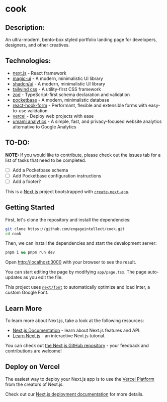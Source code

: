 # cook

## Description:

An ultra-modern, bento-box styled portfolio landing page for developers, designers, and other creatives.

## Technologies:

- [next.js](https://nextjs.org/) - React framework
- [magic-ui](https://magicui.design) - A modern, minimalistic UI library
- [shadcn/ui](https://ui.shadcn.com/) - A modern, minimalistic UI library
- [tailwind css](https://tailwindcss.com) - A utility-first CSS framework
- [zod](https://zod.dev) - TypeScript-first schema declaration and validation
- [pocketbase](https://pocketbase.io) - A modern, minimalistic database
- [react-hook-form](https://www.react-hook-form.com/) - Performant, flexible and extensible forms with easy-to-use validation
- [vercel](https://vercel.com) - Deploy web projects with ease
- [umami analytics](https://umami.is/) - A simple, fast, and privacy-focused website analytics alternative to Google Analytics

## TO-DO:

**NOTE:** If you would like to contribute, please check out the issues tab for a list of tasks that need to be completed.

- [ ] Add a Pocketbase schema
- [ ] Add Pocketbase configuration instructions
- [ ] Add a footer?

This is a [Next.js](https://nextjs.org/) project bootstrapped with [`create-next-app`](https://github.com/vercel/next.js/tree/canary/packages/create-next-app).

## Getting Started

First, let's clone the repository and install the dependencies:

```bash
git clone https://github.com/engageintellect/cook.git
cd cook
```

Then, we can install the dependencies and start the development server:

```bash
pnpm i && pnpm run dev
```

Open [http://localhost:3000](http://localhost:3000) with your browser to see the result.

You can start editing the page by modifying `app/page.tsx`. The page auto-updates as you edit the file.

This project uses [`next/font`](https://nextjs.org/docs/basic-features/font-optimization) to automatically optimize and load Inter, a custom Google Font.

## Learn More

To learn more about Next.js, take a look at the following resources:

- [Next.js Documentation](https://nextjs.org/docs) - learn about Next.js features and API.
- [Learn Next.js](https://nextjs.org/learn) - an interactive Next.js tutorial.

You can check out [the Next.js GitHub repository](https://github.com/vercel/next.js/) - your feedback and contributions are welcome!

## Deploy on Vercel

The easiest way to deploy your Next.js app is to use the [Vercel Platform](https://vercel.com/new?utm_medium=default-template&filter=next.js&utm_source=create-next-app&utm_campaign=create-next-app-readme) from the creators of Next.js.

Check out our [Next.js deployment documentation](https://nextjs.org/docs/deployment) for more details.
